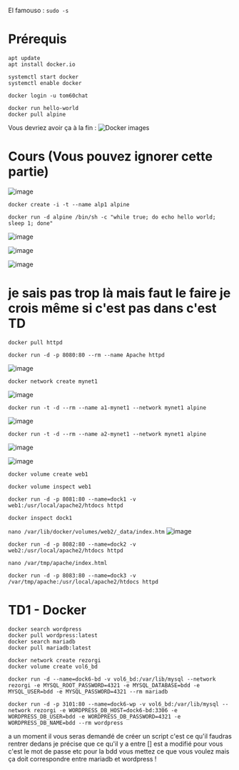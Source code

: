 El famouso : `sudo -s`

# Prérequis  
  
`apt update`  
`apt install docker.io`  
  
`systemctl start docker`  
`systemctl enable docker`  
  
`docker login -u tom60chat`  
  
`docker run hello-world`  
`docker pull alpine`

Vous devriez avoir ça à la fin :
![Docker images](https://user-images.githubusercontent.com/25564492/192715689-7fa95d16-2fa0-42d5-bdef-6e62c3632ec9.png)

# Cours (Vous pouvez ignorer cette partie)
  
![image](https://user-images.githubusercontent.com/25564492/192716402-e0e449b2-d35a-4b7f-b3d2-db60fb39f367.png)

`docker create -i -t --name alp1 alpine`

`docker run -d alpine /bin/sh -c "while true; do echo hello world; sleep 1; done"`

![image](https://user-images.githubusercontent.com/25564492/192719914-0d005821-817c-4696-9870-5c128e763796.png)

![image](https://user-images.githubusercontent.com/25564492/192721461-a694e348-4367-479b-ada9-05feb2fd53e5.png)

![image](https://user-images.githubusercontent.com/25564492/192722957-329b0bb9-a5a6-4f5d-9642-549e3800a41b.png)

# je sais pas trop là mais faut le faire je crois même si c'est pas dans c'est TD

`docker pull httpd`

`docker run -d -p 8080:80 --rm --name Apache httpd`

![image](https://user-images.githubusercontent.com/25564492/192730077-bd2664d0-007b-440f-892b-51cb0510bba7.png)

`docker network create mynet1`

![image](https://user-images.githubusercontent.com/25564492/192728810-1d54569b-ab4c-4f2e-9785-a8b285039775.png)

`docker run -t -d --rm --name a1-mynet1 --network mynet1 alpine`

![image](https://user-images.githubusercontent.com/25564492/192730343-48f4e5f5-e168-430b-bf3f-61484e106b35.png)

`docker run -t -d --rm --name a2-mynet1 --network mynet1 alpine`

![image](https://user-images.githubusercontent.com/25564492/192730383-556ce633-b03d-4fef-8f72-459753a6ffc8.png)

![image](https://user-images.githubusercontent.com/25564492/192730263-3709cb91-d484-4da5-8367-82fda90fe56e.png)

`docker volume create web1`

`docker volume inspect web1`

`docker run -d -p 8081:80 --name=dock1 -v web1:/usr/local/apache2/htdocs httpd`

`docker inspect dock1`

`nano /var/lib/docker/volumes/web2/_data/index.htm`
![image](https://user-images.githubusercontent.com/25564492/192730704-91e367b7-dcf3-48b6-95e9-c40a10884d7e.png)

`docker run -d -p 8082:80 --name=dock2 -v web2:/usr/local/apache2/htdocs httpd`

`nano /var/tmp/apache/index.html`

`docker run -d -p 8083:80 --name=dock3 -v /var/tmp/apache:/usr/local/apache2/htdocs httpd`

# TD1 - Docker

```
docker search wordpress
docker pull wordpress:latest
docker search mariadb
docker pull mariadb:latest

docker network create rezorgi
docker volume create vol6_bd

docker run -d --name=dock6-bd -v vol6_bd:/var/lib/mysql --network rezorgi -e MYSQL_ROOT_PASSWORD=4321 -e MYSQL_DATABASE=bdd -e MYSQL_USER=bdd -e MYSQL_PASSWORD=4321 --rm mariadb

docker run -d -p 3101:80 --name=dock6-wp -v vol6_bd:/var/lib/mysql --network rezorgi -e WORDPRESS_DB_HOST=dock6-bd:3306 -e WORDPRESS_DB_USER=bdd -e WORDPRESS_DB_PASSWORD=4321 -e WORDPRESS_DB_NAME=bdd --rm wordpress
```

a un moment il vous seras demandé de créer un script c'est ce qu'il faudras rentrer dedans je précise que ce qu'il y a entre [] est a modifié pour vous c'est le mot de passe etc pour la bdd vous mettez ce que vous voulez mais ça doit correspondre entre mariadb et wordpress !
